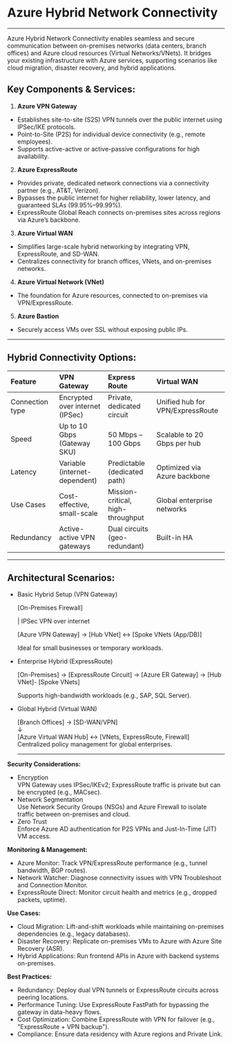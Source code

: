 # Azure Hybrid Network Connectivity
---

Azure Hybrid Network Connectivity enables seamless and secure communication between on-premises networks (data centers, branch offices) and Azure cloud resources (Virtual Networks/VNets). It bridges your existing infrastructure with Azure services, supporting scenarios like cloud migration, disaster recovery, and hybrid applications.

## Key Components & Services:

1. **Azure VPN Gateway**

* Establishes site-to-site (S2S) VPN tunnels over the public internet using IPSec/IKE protocols.  
* Point-to-Site (P2S) for individual device connectivity (e.g., remote employees).  
* Supports active-active or active-passive configurations for high availability.

2. **Azure ExpressRoute**

* Provides private, dedicated network connections via a connectivity partner (e.g., AT\&T, Verizon).  
* Bypasses the public internet for higher reliability, lower latency, and guaranteed SLAs (99.95%–99.99%).  
* ExpressRoute Global Reach connects on-premises sites across regions via Azure’s backbone.  
    
3. **Azure Virtual WAN**

* Simplifies large-scale hybrid networking by integrating VPN, ExpressRoute, and SD-WAN.  
* Centralizes connectivity for branch offices, VNets, and on-premises networks.  
    
4. **Azure Virtual Network (VNet)**  
     
* The foundation for Azure resources, connected to on-premises via VPN/ExpressRoute.  
    
5. **Azure Bastion**

* Securely access VMs over SSL without exposing public IPs.

---

## Hybrid Connectivity Options:

| Feature | VPN Gateway | Express Route | Virtual WAN |
| :---- | :---- | :---- | :---- |
| Connection type | Encrypted over internet (IPSec) | Private, dedicated circuit | Unified hub for VPN/ExpressRoute |
| Speed | Up to 10 Gbps (Gateway SKU) | 50 Mbps – 100 Gbps | Scalable to 20 Gbps per hub |
| Latency | Variable (internet-dependent) | Predictable (dedicated path) | Optimized via Azure backbone |
| Use Cases | Cost-effective, small-scale | Mission-critical, high-throughput | Global enterprise networks |
| Redundancy | Active-active VPN gateways | Dual circuits (geo-redundant) | Built-in HA |

---

## Architectural Scenarios:

* Basic Hybrid Setup (VPN Gateway)

  \[On-Premises Firewall\]  

  | IPSec VPN over internet 

  \[Azure VPN Gateway\] → \[Hub VNet\] ↔ \[Spoke VNets (App/DB)\]  

  Ideal for small businesses or temporary workloads.

* Enterprise Hybrid (ExpressRoute)

  \[On-Premises\] → \[ExpressRoute Circuit\] → \[Azure ER Gateway\] → \[Hub VNet\]- \[Spoke VNets\]

  Supports high-bandwidth workloads (e.g., SAP, SQL Server).

* Global Hybrid (Virtual WAN)  
    
  \[Branch Offices\] → \[SD-WAN/VPN\]    
                     ↓    
                 \[Azure Virtual WAN Hub\] ↔ \[VNets, ExpressRoute, Firewall\]    
  Centralized policy management for global enterprises.

  ---

**Security Considerations:**

* Encryption  
  VPN Gateway uses IPSec/IKEv2; ExpressRoute traffic is private but can be encrypted (e.g., MACsec).  
* Network Segmentation  
  Use Network Security Groups (NSGs) and Azure Firewall to isolate traffic between on-premises and cloud.  
* Zero Trust  
  Enforce Azure AD authentication for P2S VPNs and Just-In-Time (JIT) VM access.


**Monitoring & Management:**

* Azure Monitor: Track VPN/ExpressRoute performance (e.g., tunnel bandwidth, BGP routes).  
* Network Watcher: Diagnose connectivity issues with VPN Troubleshoot and Connection Monitor.  
* ExpressRoute Direct: Monitor circuit health and metrics (e.g., dropped packets, uptime).

**Use Cases:**

* Cloud Migration: Lift-and-shift workloads while maintaining on-premises dependencies (e.g., legacy databases).  
* Disaster Recovery: Replicate on-premises VMs to Azure with Azure Site Recovery (ASR).  
* Hybrid Applications: Run frontend APIs in Azure with backend systems on-premises.

**Best Practices:**

* Redundancy: Deploy dual VPN tunnels or ExpressRoute circuits across peering locations.  
* Performance Tuning: Use ExpressRoute FastPath for bypassing the gateway in data-heavy flows.  
* Cost Optimization: Combine ExpressRoute with VPN for failover (e.g., "ExpressRoute \+ VPN backup").  
* Compliance: Ensure data residency with Azure regions and Private Link.

  

